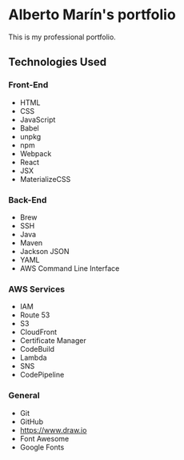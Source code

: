# Alberto Marín's portfolio

This is my professional portfolio.

## Technologies Used

### Front-End
* HTML
* CSS
* JavaScript
* Babel
* unpkg
* npm
* Webpack
* React
* JSX
* MaterializeCSS

### Back-End
* Brew
* SSH
* Java
* Maven
* Jackson JSON
* YAML
* AWS Command Line Interface

### AWS Services
* IAM
* Route 53
* S3
* CloudFront
* Certificate Manager
* CodeBuild
* Lambda
* SNS
* CodePipeline

### General
* Git
* GitHub
* https://www.draw.io
* Font Awesome
* Google Fonts
